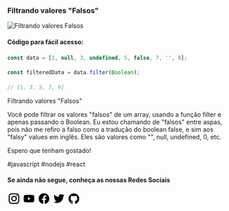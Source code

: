 ### Filtrando valores "Falsos"

![Filtrando valores Falsos](https://github.com/emersonbroga/social-media-snippets/blob/master/content/2020-02-15/1080x1080-filter-falsy-values.png.png)

#### Código para fácil acesso:

```js
const data = [1, null, 3, undefined, 5, false, 7, '', 9];

const filteredData = data.filter(Boolean);

// [1, 3, 5, 7, 9]
```

Filtrando valores "Falsos"

Você pode filtrar os valores "falsos" de um array, usando a função filter e apenas passando o Boolean.
Eu estou chamando de "falsos" entre aspas, pois não me refiro a falso como a tradução do boolean false, e sim aos "falsy" values em inglês. Eles são valores como "", null, undefined, 0, etc.

Espero que tenham gostado!

\#javascript \#nodejs \#react

#### Se ainda não segue, conheça as nossas Redes Sociais

[![instagram.com/emersonbrogadev](https://github.com/emersonbroga/social-media-snippets/blob/master/static/instagram.png?raw=true)](https://emersonbroga.com/instagram)
[![youtube.com/c/emersonbrogadev](https://github.com/emersonbroga/social-media-snippets/blob/master/static/youtube.png?raw=true)](https://emersonbroga.com/youtube)
[![facebook.com/emersonbrogadev](https://github.com/emersonbroga/social-media-snippets/blob/master/static/facebook.png?raw=true)](https://emersonbroga.com/facebook)
[![twitter.com/emersonbrogadev](https://github.com/emersonbroga/social-media-snippets/blob/master/static/twitter.png?raw=true)](https://emersonbroga.com/twitter)
[![github.com/emersonbroga](https://github.com/emersonbroga/social-media-snippets/blob/master/static/github.png?raw=true)](https://emersonbroga.com/github)
